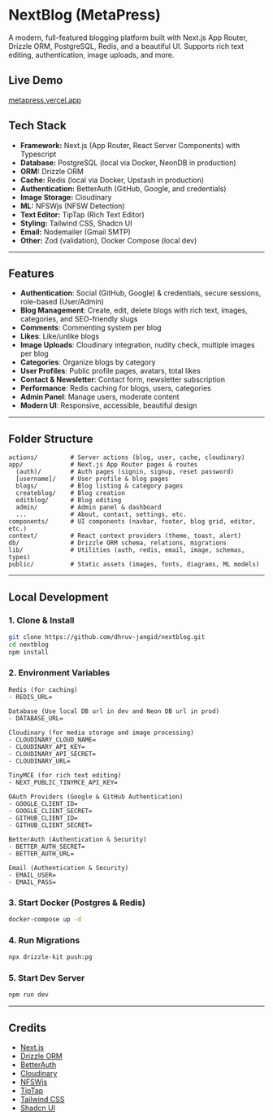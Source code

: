 # NextBlog (MetaPress)

A modern, full-featured blogging platform built with Next.js App Router, Drizzle ORM, PostgreSQL, Redis, and a beautiful UI. Supports rich text editing, authentication, image uploads, and more.

## Live Demo

[metapress.vercel.app](https://metapress.vercel.app)

## Tech Stack

- **Framework:** Next.js (App Router, React Server Components) with Typescript
- **Database:** PostgreSQL (local via Docker, NeonDB in production)
- **ORM:** Drizzle ORM
- **Cache:** Redis (local via Docker, Upstash in production)
- **Authentication:** BetterAuth (GitHub, Google, and credentials)
- **Image Storage:** Cloudinary
- **ML:** NFSWjs (NFSW Detection)
- **Text Editor:** TipTap (Rich Text Editor)
- **Styling:** Tailwind CSS, Shadcn UI
- **Email:** Nodemailer (Gmail SMTP)
- **Other:** Zod (validation), Docker Compose (local dev)

---

## Features

- **Authentication**: Social (GitHub, Google) & credentials, secure sessions, role-based (User/Admin)
- **Blog Management**: Create, edit, delete blogs with rich text, images, categories, and SEO-friendly slugs
- **Comments**: Commenting system per blog
- **Likes**: Like/unlike blogs
- **Image Uploads**: Cloudinary integration, nudity check, multiple images per blog
- **Categories**: Organize blogs by category
- **User Profiles**: Public profile pages, avatars, total likes
- **Contact & Newsletter**: Contact form, newsletter subscription
- **Performance**: Redis caching for blogs, users, categories
- **Admin Panel**: Manage users, moderate content
- **Modern UI**: Responsive, accessible, beautiful design

---

## Folder Structure

```
actions/         # Server actions (blog, user, cache, cloudinary)
app/             # Next.js App Router pages & routes
  (auth)/        # Auth pages (signin, signup, reset password)
  [username]/    # User profile & blog pages
  blogs/         # Blog listing & category pages
  createblog/    # Blog creation
  editblog/      # Blog editing
  admin/         # Admin panel & dashboard
  ...            # About, contact, settings, etc.
components/      # UI components (navbar, footer, blog grid, editor, etc.)
context/         # React context providers (theme, toast, alert)
db/              # Drizzle ORM schema, relations, migrations
lib/             # Utilities (auth, redis, email, image, schemas, types)
public/          # Static assets (images, fonts, diagrams, ML models)
```

---

## Local Development

### 1. Clone & Install

```bash
git clone https://github.com/dhruv-jangid/nextblog.git
cd nextblog
npm install
```

### 2. Environment Variables

```
Redis (for caching)
- REDIS_URL=

Database (Use local DB url in dev and Neon DB url in prod)
- DATABASE_URL=

Cloudinary (for media storage and image processing)
- CLOUDINARY_CLOUD_NAME=
- CLOUDINARY_API_KEY=
- CLOUDINARY_API_SECRET=
- CLOUDINARY_URL=

TinyMCE (for rich text editing)
- NEXT_PUBLIC_TINYMCE_API_KEY=

OAuth Providers (Google & GitHub Authentication)
- GOOGLE_CLIENT_ID=
- GOOGLE_CLIENT_SECRET=
- GITHUB_CLIENT_ID=
- GITHUB_CLIENT_SECRET=

BetterAuth (Authentication & Security)
- BETTER_AUTH_SECRET=
- BETTER_AUTH_URL=

Email (Authentication & Security)
- EMAIL_USER=
- EMAIL_PASS=
```

### 3. Start Docker (Postgres & Redis)

```bash
docker-compose up -d
```

### 4. Run Migrations

```bash
npx drizzle-kit push:pg
```

### 5. Start Dev Server

```bash
npm run dev
```

---

## Credits

- [Next.js](https://nextjs.org/)
- [Drizzle ORM](https://orm.drizzle.team/)
- [BetterAuth](https://github.com/dhruv-jangid/better-auth)
- [Cloudinary](https://cloudinary.com/)
- [NFSWjs](https://nsfwjs.com/)
- [TipTap](https://tiptap.dev/)
- [Tailwind CSS](https://tailwindcss.com/)
- [Shadcn UI](https://ui.shadcn.com/)
